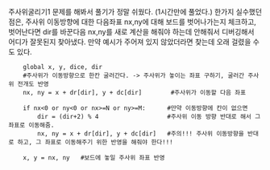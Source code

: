 주사위굴리기1 문제를 해봐서 풀기가 정말 쉬웠다. (1시간만에 풀었다.)
한가지 실수했던 점은, 주사위 이동방향에 대한 다음좌표 nx,ny에 대해 보드를 벗어나가는지 체크하고, 벗어난다면 dir를 바꾼다음 nx,ny를 새로 계산을 해줘야 하는데 안해줘서 디버깅해서 어디가 잘못된지 찾아냈다.
만약 예시가 주어져 있지 않았더라면 찾는데 오래 걸렸을 수도 있다.


```
    global x, y, dice, dir    
    #주사위가 이동방향으로 한칸 굴러간다. -> 주사위가 놓이는 좌표 구하기, 굴러간 주사위 전개도 반영
    nx, ny = x + dr[dir], y + dc[dir]        #주사위가 이동할 다음 좌표
    
    if nx<0 or ny<0 or nx>=N or ny>=M:      #만약 이동방향에 칸이 없으면
        dir = (dir+2) % 4                   #주사위 이동 방향 반대로 해서 그 좌표로 이동해줌.
        nx, ny = x + dr[dir], y + dc[dir]   #주의!!! 주사위 이동방향을 반대로 하고, 그 좌표로 이동해주기 위한 반영을 해줘야 한다!!!
        
    x, y = nx, ny   #보드에 놓일 주사위 좌표 반영


```
